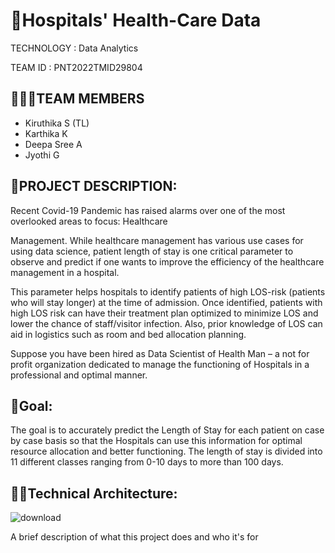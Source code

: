 



# 🏥Hospitals' Health-Care Data
TECHNOLOGY : Data Analytics 

TEAM ID : PNT2022TMID29804

## 👨‍👩‍👦TEAM MEMBERS
 - Kiruthika S (TL)
 - Karthika K
 - Deepa Sree A
 - Jyothi G

## 📒PROJECT DESCRIPTION:
Recent Covid-19 Pandemic has raised alarms over one of the most overlooked areas to focus: Healthcare 

Management. While healthcare management has various use cases for using data science, patient length of stay is one critical parameter to observe and predict if one wants to improve the efficiency of the healthcare management in a hospital. 

This parameter helps hospitals to identify patients of high LOS-risk (patients who will stay longer) at the time of admission. Once identified, patients with high LOS risk can have their treatment plan optimized to minimize LOS and lower the chance of staff/visitor infection. Also, prior knowledge of LOS can aid in logistics such as room and bed allocation planning. 

Suppose you have been hired as Data Scientist of Health Man – a not for profit organization dedicated to manage the functioning of Hospitals in a professional and optimal manner. 

## 📖Goal:
The goal is to accurately predict the Length of Stay for each patient on case by case basis so that the Hospitals can use this information for optimal resource allocation and better functioning. The length of stay is divided into 11 different classes ranging from 0-10 days to more than 100 days.

## 👨‍💻Technical Architecture:
![download](https://user-images.githubusercontent.com/92677078/190690057-16763bfc-b141-4e2a-a17f-97031ec6ccb4.png)




A brief description of what this project does and who it's for

